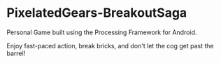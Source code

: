 # PixelatedGears-BreakoutSaga
Personal Game built using the Processing Framework for Android.

Enjoy fast-paced action, break bricks, and don't let the cog get past the barrel!
